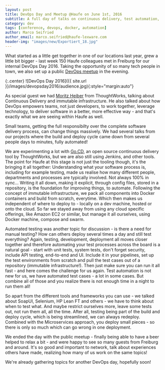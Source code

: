 ```yaml
---
layout: post
title: DevOps Day and Meetup @Haufe on June 1st, 2016
subtitle: A full day of talks on continuous delivery, test automation, Docker, cloud and much more
category: dev
tags: [conference, devops, docker, automation]
author: Marco Seifried
author_email: marco.seifried@haufe-lexware.com
header-img: "images/new/Exportiert_18.jpg"
---
```


What started as a little get together in one of our locations last year, grew a little bit bigger - last week 150 Haufe colleagues met in Freiburg for our internal DevOps Day 2016. Taking the opportunity of so many tech people in town, we also set up a public [DevOps meetup](http://www.meetup.com/de-DE/DevOps-Freiburg/events/231185858/) in the evening. 

{:.center}
![DevOps Day 2016]({{ site.url }}/images/devopsday2016/audience.jpg){:style="margin:auto"}

As special guest we had [Moritz Heiber](https://twitter.com/moritzheiber) from ThoughtWorks, talking about Continuous Delivery and immutable infrastructure. He also talked about how DevOps empowers teams, not just developers, to work together, leverage technology, to deliver software in a better, more effective way - and that's exactly what we are seeing within Haufe as well. 

Small teams, getting the full responsibilty over the complete software delivery process, can change things massively. We had several talks from our projects where the build and deploy cycle came down from several people days to minutes, fully automated!

We are experimenting a lot with [Go.CD](https://www.go.cd/), an open source continuous delivery tool by ThoughtWorks, but we are also still using Jenkins, and other tools. The point for Haufe at this stage is not just the tooling though, it's the bringing it all together: Understanding what your software process is, including for example testing, made us realise how many different people, departments and processes are typically involved. Not always 100% in sync... Writing it all down, making it explicit, through config files, stored in a repository, is the foundation for improving things, to automate. Following the concept of immutable infrastructure, we pack all components into Docker containers and build from scratch, everytime. Which then makes us independent of where to deploy to - locally on a dev machine, hosted or onto the cloud. So far we stayed away from using any cloud specific offerings, like Amazon EC2 or similar, but manage it all ourselves, using Docker machine, compose and swarm. 

Automated testing was another topic for discussion - is there a need for manual testing? How can others deploy several times a day and still test everything? Again, testing, development, deployment all moves closer together and therefore automating your test processes across the board is a natural goal - start with unit tests, system tests, don't forget security, include API testing, end-to-end and UI. Include it in your pipelines, set up the test environments from scratch and pull the test cases out of a repository (immutable infrastructure!). Then just make sure you can run it all fast - and here comes the challenge for us again. Test automation is not new for us, we have automated test cases - a lot in some cases. But combine all of those and you realize there is not enough time in a night to run them all!

So apart from the different tools and frameworks you can use - we talked about SoapUI, Selenium, HP Lean FT and others - we have to think about when to test what. And maybe restrict ourselves more, leave some tests out, not run them all, all the time. After all, testing being part of the build and deploy cycle, which is being streamlined, we can always redeploy. Combined with the Microservices approach, you deploy small pieces - so there is only so much which can go wrong in one deployment. 

We ended the day with the public meetup - finally being able to have a beer helped to relax a bit - and were happy to see so many guests from Freiburg and around. It's so good and important to network, talk about experiences others have made, realizing how many of us work on the same topics!

We're already gathering topics for another DevOps day, hopefully soon!
